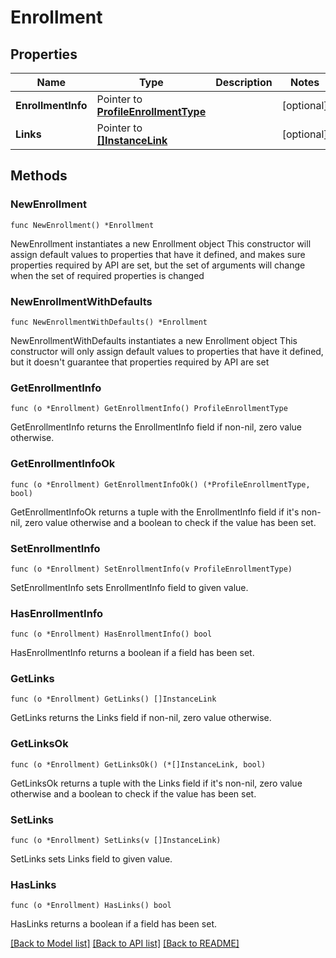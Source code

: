 # Enrollment

## Properties

Name | Type | Description | Notes
------------ | ------------- | ------------- | -------------
**EnrollmentInfo** | Pointer to [**ProfileEnrollmentType**](ProfileEnrollmentType.md) |  | [optional] 
**Links** | Pointer to [**[]InstanceLink**](InstanceLink.md) |  | [optional] 

## Methods

### NewEnrollment

`func NewEnrollment() *Enrollment`

NewEnrollment instantiates a new Enrollment object
This constructor will assign default values to properties that have it defined,
and makes sure properties required by API are set, but the set of arguments
will change when the set of required properties is changed

### NewEnrollmentWithDefaults

`func NewEnrollmentWithDefaults() *Enrollment`

NewEnrollmentWithDefaults instantiates a new Enrollment object
This constructor will only assign default values to properties that have it defined,
but it doesn't guarantee that properties required by API are set

### GetEnrollmentInfo

`func (o *Enrollment) GetEnrollmentInfo() ProfileEnrollmentType`

GetEnrollmentInfo returns the EnrollmentInfo field if non-nil, zero value otherwise.

### GetEnrollmentInfoOk

`func (o *Enrollment) GetEnrollmentInfoOk() (*ProfileEnrollmentType, bool)`

GetEnrollmentInfoOk returns a tuple with the EnrollmentInfo field if it's non-nil, zero value otherwise
and a boolean to check if the value has been set.

### SetEnrollmentInfo

`func (o *Enrollment) SetEnrollmentInfo(v ProfileEnrollmentType)`

SetEnrollmentInfo sets EnrollmentInfo field to given value.

### HasEnrollmentInfo

`func (o *Enrollment) HasEnrollmentInfo() bool`

HasEnrollmentInfo returns a boolean if a field has been set.

### GetLinks

`func (o *Enrollment) GetLinks() []InstanceLink`

GetLinks returns the Links field if non-nil, zero value otherwise.

### GetLinksOk

`func (o *Enrollment) GetLinksOk() (*[]InstanceLink, bool)`

GetLinksOk returns a tuple with the Links field if it's non-nil, zero value otherwise
and a boolean to check if the value has been set.

### SetLinks

`func (o *Enrollment) SetLinks(v []InstanceLink)`

SetLinks sets Links field to given value.

### HasLinks

`func (o *Enrollment) HasLinks() bool`

HasLinks returns a boolean if a field has been set.


[[Back to Model list]](../README.md#documentation-for-models) [[Back to API list]](../README.md#documentation-for-api-endpoints) [[Back to README]](../README.md)



